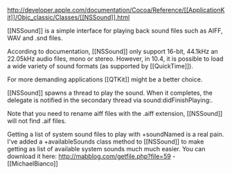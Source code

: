 http://developer.apple.com/documentation/Cocoa/Reference/[[ApplicationKit]]/Objc_classic/Classes/[[NSSound]].html

[[NSSound]] is a simple interface for playing back sound files such as AIFF, WAV and .snd files.

According to documentation, [[NSSound]] only support 16-bit, 44.1kHz an 22.05kHz audio files, mono or stereo. However, in 10.4, it is possible to load a wide variety of sound formats (as supported by [[QuickTime]]).

For more demanding applications [[QTKit]] might be a better choice.

[[NSSound]] spawns a thread to play the sound. When it completes, the delegate is notified in the secondary thread via sound:didFinishPlaying:. 

Note that you need to rename aiff files with the .aiff extension, [[NSSound]] will not find .aif files.

Getting a list of system sound files to play with +soundNamed is a real pain. I've added a +availableSounds class method to [[NSSound]] to make getting as list of available system sounds much much easier. You can download it here: http://mabblog.com/getfile.php?file=59 -[[MichaelBianco]]